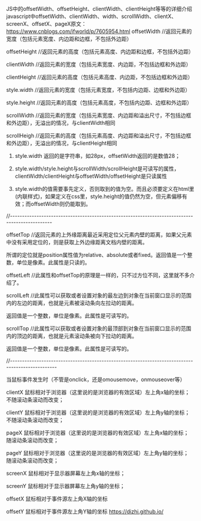 JS中的offsetWidth、offsetHeight、clientWidth、clientHeight等等的详细介绍
javascript中offsetWidth、clientWidth、width、scrollWidth、clientX、screenX、offsetX、pageX原文：https://www.cnblogs.com/ifworld/p/7605954.html
    offsetWidth       //返回元素的宽度（包括元素宽度、内边距和边框，不包括外边距）

offsetHeight      //返回元素的高度（包括元素高度、内边距和边框，不包括外边距）

clientWidth        //返回元素的宽度（包括元素宽度、内边距，不包括边框和外边距）

clientHeight       //返回元素的高度（包括元素高度、内边距，不包括边框和外边距）

style.width         //返回元素的宽度（包括元素宽度，不包括内边距、边框和外边距）

style.height       //返回元素的高度（包括元素高度，不包括内边距、边框和外边距）

scrollWidth       //返回元素的宽度（包括元素宽度、内边距和溢出尺寸，不包括边框和外边距），无溢出的情况，与clientWidth相同

scrollHeigh       //返回元素的高度（包括元素高度、内边距和溢出尺寸，不包括边框和外边距），无溢出的情况，与clientHeight相同

1. style.width 返回的是字符串，如28px，offsetWidth返回的是数值28；

2. style.width/style.height与scrollWidth/scrollHeight是可读写的属性，clientWidth/clientHeight与offsetWidth/offsetHeight是只读属性

3. style.width的值需要事先定义，否则取到的值为空。而且必须要定义在html里(内联样式)，如果定义在css里，style.height的值仍然为空，但元素偏移有效；而offsetWidth则仍能取到。

//-----------------------------------------------------------------------------------------------

offsetTop    //返回元素的上外缘距离最近采用定位父元素内壁的距离，如果父元素中没有采用定位的，则是获取上外边缘距离文档内壁的距离。

所谓的定位就是position属性值为relative、absolute或者fixed。返回值是一个整数，单位是像素。此属性是只读的。

offsetLeft       //此属性和offsetTop的原理是一样的，只不过方位不同，这里就不多介绍了。

scrollLeft        //此属性可以获取或者设置对象的最左边到对象在当前窗口显示的范围内的左边的距离，也就是元素被滚动条向左拉动的距离。

返回值是一个整数，单位是像素。此属性是可读写的。

scrollTop   //此属性可以获取或者设置对象的最顶部到对象在当前窗口显示的范围内的顶边的距离，也就是元素滚动条被向下拉动的距离。

返回值是一个整数，单位是像素。此属性是可读写的。

//-------------------------------------------------------------------------------------------------

当鼠标事件发生时（不管是onclick，还是omousemove，onmouseover等）

clientX        鼠标相对于浏览器（这里说的是浏览器的有效区域）左上角x轴的坐标；  不随滚动条滚动而改变；

clientY        鼠标相对于浏览器（这里说的是浏览器的有效区域）左上角y轴的坐标；  不随滚动条滚动而改变；

pageX        鼠标相对于浏览器（这里说的是浏览器的有效区域）左上角x轴的坐标；  随滚动条滚动而改变；

pageY        鼠标相对于浏览器（这里说的是浏览器的有效区域）左上角y轴的坐标；  随滚动条滚动而改变；

screenX     鼠标相对于显示器屏幕左上角x轴的坐标；

screenY      鼠标相对于显示器屏幕左上角y轴的坐标；

offsetX        鼠标相对于事件源左上角X轴的坐标

offsetY        鼠标相对于事件源左上角Y轴的坐标
https://dizhi.github.io/
